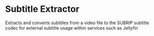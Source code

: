 # Subtitle Extractor
Extracts and converts subtitles from a video file to the SUBRIP subtitle codec for external subtitle usage within services such as Jellyfin
